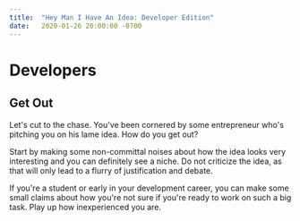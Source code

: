 ```yaml
---
title:  "Hey Man I Have An Idea: Developer Edition"
date:   2020-01-26 20:00:00 -0700
---
```


# Developers

## Get Out

Let's cut to the chase. You've been cornered by some entrepreneur
who's pitching you on his lame idea. How do you get out?

Start by making some non-committal noises about how the idea looks
very interesting and you can definitely see a niche. Do not criticize
the idea, as that will only lead to a flurry of justification and
debate.

If you're a student or early in your development career, you can make
some small claims about how you're not sure if you're ready to work on
such a big task. Play up how inexperienced you are.
